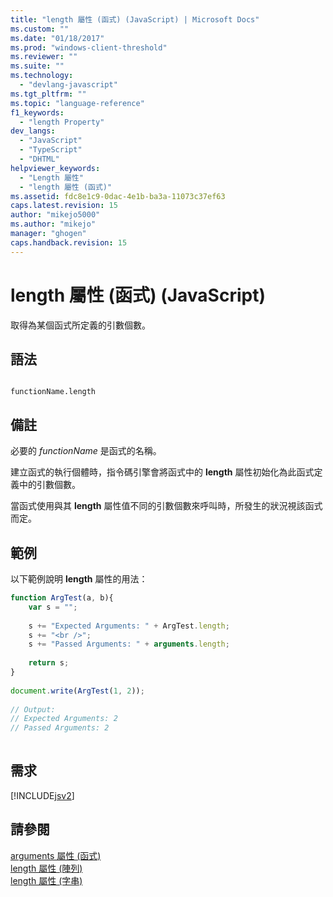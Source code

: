 ```yaml
---
title: "length 屬性 (函式) (JavaScript) | Microsoft Docs"
ms.custom: ""
ms.date: "01/18/2017"
ms.prod: "windows-client-threshold"
ms.reviewer: ""
ms.suite: ""
ms.technology: 
  - "devlang-javascript"
ms.tgt_pltfrm: ""
ms.topic: "language-reference"
f1_keywords: 
  - "length Property"
dev_langs: 
  - "JavaScript"
  - "TypeScript"
  - "DHTML"
helpviewer_keywords: 
  - "Length 屬性"
  - "length 屬性 (函式)"
ms.assetid: fdc8e1c9-0dac-4e1b-ba3a-11073c37ef63
caps.latest.revision: 15
author: "mikejo5000"
ms.author: "mikejo"
manager: "ghogen"
caps.handback.revision: 15
---
```

# length 屬性 (函式) (JavaScript)
取得為某個函式所定義的引數個數。  
  
## 語法  
  
```  
  
functionName.length  
```  
  
## 備註  
 必要的 *functionName* 是函式的名稱。  
  
 建立函式的執行個體時，指令碼引擎會將函式中的 **length** 屬性初始化為此函式定義中的引數個數。  
  
 當函式使用與其 **length** 屬性值不同的引數個數來呼叫時，所發生的狀況視該函式而定。  
  
## 範例  
 以下範例說明 **length** 屬性的用法：  
  
```javascript  
function ArgTest(a, b){  
    var s = "";  
  
    s += "Expected Arguments: " + ArgTest.length;  
    s += "<br />";  
    s += "Passed Arguments: " + arguments.length;  
  
    return s;  
}  
  
document.write(ArgTest(1, 2));  
  
// Output:   
// Expected Arguments: 2  
// Passed Arguments: 2  
  
```  
  
## 需求  
 [!INCLUDE[jsv2](../../javascript/reference/includes/jsv2-md.md)]  
  
## 請參閱  
 [arguments 屬性 \(函式\)](../../javascript/reference/arguments-property-function-javascript.md)   
 [length 屬性 \(陣列\)](../../javascript/reference/length-property-array-javascript.md)   
 [length 屬性 \(字串\)](../../javascript/reference/length-property-string-javascript.md)